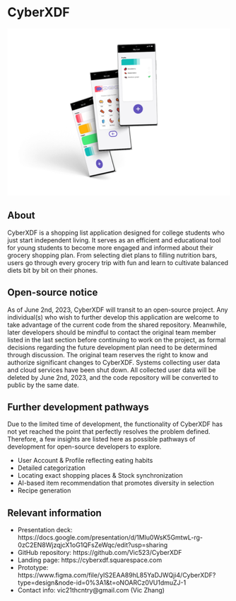 # CyberXDF
![](/tile.png)
## About
CyberXDF is a shopping list application designed for college students who just start independent living. It serves as an efficient and educational tool for young students to become more engaged and informed about their grocery shopping plan. From selecting diet plans to filling nutrition bars, users go through every grocery trip with fun and learn to cultivate balanced diets bit by bit on their phones.

## Open-source notice
As of June 2nd, 2023, CyberXDF will transit to an open-source project. Any individual(s) who wish to further develop this application are welcome to take advantage of the current code from the shared repository. Meanwhile, later developers should be mindful to contact the original team member listed in the last section before continuing to work on the project, as formal decisions regarding the future development plan need to be determined through discussion. The original team reserves the right to know and authorize significant changes to CyberXDF.
Systems collecting user data and cloud services have been shut down. All collected user data will be deleted by June 2nd, 2023, and the code repository will be converted to public by the same date.

## Further development pathways
Due to the limited time of development, the functionality of CyberXDF has not yet reached the point that perfectly resolves the problem defined. Therefore, a few insights are listed here as possible pathways of development for open-source developers to explore.
<ul>
  <li>User Account & Profile reflecting eating habits</li>
  <li>Detailed categorization</li>
  <li>Locating exact shopping places & Stock synchronization</li>
  <li>AI-based item recommendation that promotes diversity in selection</li>
  <li>Recipe generation</li>
</ul>

## Relevant information
<ul>
  <li>Presentation deck: https://docs.google.com/presentation/d/1Mlu0WsK5GmtwL-rg-0zC2EN8WjzqjcX1oG1QFsZeWqc/edit?usp=sharing</li>
  <li>GitHub repository: https://github.com/Vic523/CyberXDF</li>
  <li>Landing page: https://cyberxdf.squarespace.com</li>
  <li>Prototype: https://www.figma.com/file/yIS2EAA89hL85YaDJWQji4/CyberXDF?type=design&node-id=0%3A1&t=oNOARCz0VU1dmuZJ-1</li>
  <li>Contact info: vic21thcntry@gmail.com (Vic Zhang)</li>
</ul>
